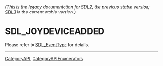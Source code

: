 ###### (This is the legacy documentation for SDL2, the previous stable version; [SDL3](https://wiki.libsdl.org/SDL3/) is the current stable version.)
# SDL_JOYDEVICEADDED

Please refer to [SDL_EventType](SDL_EventType) for details.

----
[CategoryAPI](CategoryAPI), [CategoryAPIEnumerators](CategoryAPIEnumerators)

